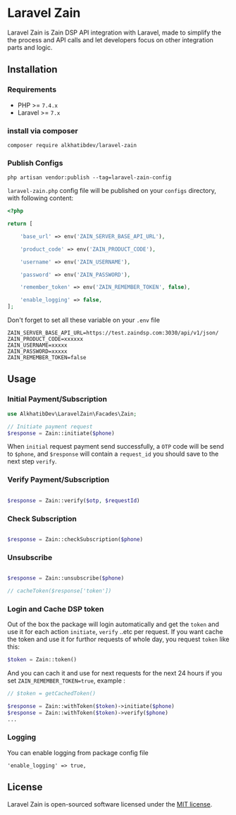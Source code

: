 # Laravel Zain

Laravel Zain is Zain DSP API integration with Laravel, made to simplify the the process and API calls and let developers focus on other integration parts and logic. 



## Installation

### Requirements

- PHP >= `7.4.x`
- Laravel >= `7.x`

### install via composer

```shell
composer require alkhatibdev/laravel-zain
```

### Publish Configs 
```shell
php artisan vendor:publish --tag=laravel-zain-config
```
`laravel-zain.php` config file will be published on your `configs` directory, with following content:

```php
<?php

return [

    'base_url' => env('ZAIN_SERVER_BASE_API_URL'),

    'product_code' => env('ZAIN_PRODUCT_CODE'),

    'username' => env('ZAIN_USERNAME'),

    'password' => env('ZAIN_PASSWORD'),

    'remember_token' => env('ZAIN_REMEMBER_TOKEN', false),

    'enable_logging' => false,
];

```
Don't forget to set all these variable on your `.env` file

```env
ZAIN_SERVER_BASE_API_URL=https://test.zaindsp.com:3030/api/v1/json/
ZAIN_PRODUCT_CODE=xxxxxx
ZAIN_USERNAME=xxxxx
ZAIN_PASSWORD=xxxxx
ZAIN_REMEMBER_TOKEN=false
```


## Usage

### Initial Payment/Subscription

```php
use AlkhatibDev\LaravelZain\Facades\Zain;

// Initiate payment request
$response = Zain::initiate($phone)

```

When `initial` request payment send successfully, a `OTP` code will be send to `$phone`, and `$response` will contain a `request_id` you should save to the next step `verify`.

### Verify Payment/Subscription

```php

$response = Zain::verify($otp, $requestId)

```

### Check Subscription

```php

$response = Zain::checkSubscription($phone)

```

### Unsubscribe

```php

$response = Zain::unsubscribe($phone)

// cacheToken($response['token'])

```

### Login and Cache DSP token

Out of the box the package will login automatically and get the `token` and use it for each action `initiate`, `verify` ..etc per request.
If you want cache the token and use it for furthor requests of whole day, you request `token` like this:

```php
$token = Zain::token()
```

And you can cach it and use for next requests for the next 24 hours if you set `ZAIN_REMEMBER_TOKEN=true`, example :

```php
// $token = getCachedToken()

$response = Zain::withToken($token)->initiate($phone)
$response = Zain::withToken($token)->verify($phone)
...
```

### Logging
You can enable logging from package config file 
```
'enable_logging' => true,
```

## License

Laravel Zain is open-sourced software licensed under the [MIT license](LICENSE).
